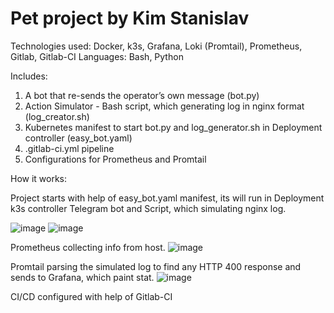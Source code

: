 # Pet project by Kim Stanislav


Technologies used: Docker, k3s, Grafana, Loki (Promtail), Prometheus, Gitlab, Gitlab-CI
Languages: Bash, Python


Includes:

1) A bot that re-sends the operator’s own message (bot.py)
2) Action Simulator - Bash script, which generating log in nginx format (log_creator.sh)
3) Kubernetes manifest to start bot.py and log_generator.sh in Deployment controller (easy_bot.yaml)
4) .gitlab-ci.yml pipeline
5) Configurations for Prometheus and Promtail


How it works:

Project starts with help of easy_bot.yaml manifest, its will run in Deployment k3s controller Telegram bot and Script, which simulating nginx log.

![image](https://github.com/ddday999/devops-sandbox/assets/119918462/10f65f50-8517-44c8-bf21-f6d75c96b0f3)
![image](https://github.com/ddday999/devops-sandbox/assets/119918462/ceb1588e-f966-4aa3-884f-e43cd2ea04ce)

Prometheus collecting info from host.
![image](https://github.com/ddday999/devops-sandbox/assets/119918462/87dcc272-d1a7-4cbe-afb0-38b91044f8f7)

Promtail parsing the simulated log to find any HTTP 400 response and sends to Grafana, which paint stat.
![image](https://github.com/ddday999/devops-sandbox/assets/119918462/f0dc3b58-8301-40d3-831d-7e20939b4afe)

CI/CD configured with help of Gitlab-CI

